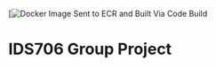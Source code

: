 [![Docker Image Sent to ECR and Built Via Code Build](https://codebuild.us-east-1.amazonaws.com/badges?uuid=eyJlbmNyeXB0ZWREYXRhIjoieHM5ZEN2ZGRzRVZyWU5RdGs4MkswbkVCZXhoYm5KQ0ZyL1piKzhoYkdQSFJqUWFOVzA5ZE9zbXBKSFpvbW1zRm9NdHluU1gzNUVQRTdBSnR6dHNGMFhZPSIsIml2UGFyYW1ldGVyU3BlYyI6IjNKZTY1WEhudytSemhrZE0iLCJtYXRlcmlhbFNldFNlcmlhbCI6MX0%3D&branch=main)

# IDS706 Group Project
